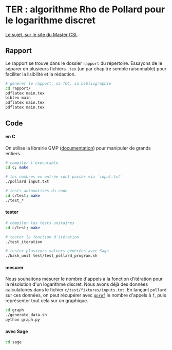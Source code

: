 # TER : algorithme Rho de Pollard pour le logarithme discret

[Le sujet, sur le site du Master CSI.](https://mastercsi.labri.fr/wp-content/uploads/2018/01/TER18.pdf#16)


## Rapport

Le rapport se trouve dans le dossier `rapport` du répertoire.
Essayons de le séparer en plusieurs fichiers `.tex` (un par chapitre semble raisonnable) pour faciliter la lisibilité et la rédaction.

```bash
# générer le rapport, sa TOC, sa bibliographie
cd rapport/
pdflatex main.tex
bibtex main
pdflatex main.tex
pdflatex main.tex
```


## Code

#### en C

On utilise la librairie GMP ([documentation](https://gmplib.org/manual/index.html)) pour manipuler de grands entiers.
```bash
# compiler l'éxécutable
cd c; make

# les nombres en entrée sont passés via `input.txt`
./pollard input.txt

# tests automatisés du code
cd c/test; make
./test_*
```


#### tester

```bash
# compiler les tests unitaires
cd c/test; make

# tester la fonction d'itération
./test_iteration

# tester plusieurs valeurs générées avec Sage
./bash_unit test/test_pollard_program.sh
```


#### mesurer

Nous souhaitons mesurer le nombre d'appels à la fonction d'itération pour la résolution d'un logarithme discret.
Nous avons déjà des données calculatoires dans le fichier `c/test/fixtures/inputs.txt`. En lançant `pollard` sur ces données, on peut récupérer avec [`gprof`](https://sourceware.org/binutils/docs/gprof/) le nombre d'appels à `f`, puis représenter tout cela sur un graphique.

```bash
cd graph
./generate_data.sh
python graph.py
```


#### avec Sage

```bash
cd sage
```
